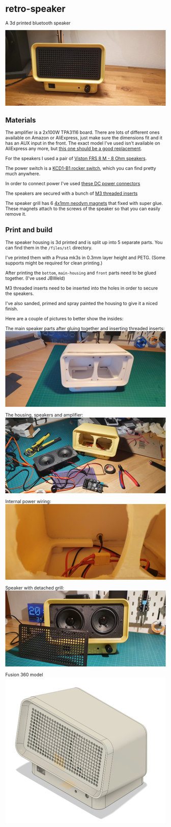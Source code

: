 # retro-speaker

A 3d printed bluetooth speaker

![The finished speaker](images/20220201_204814.jpg)

## Materials

The amplifier is a 2x100W TPA3116 board. There are lots of different ones available on Amazon or AliExpress, just make sure the dimensions fit and it has an AUX input in the front. The exact model I've used isn't available on AliExpress any more, but [this one should be a good replacement](https://de.aliexpress.com/item/1005006744130939.html?spm=a2g0o.productlist.main.25.62a7f91ff8XP5L&algo_pvid=d2526900-fd57-49c5-9613-ecc1059de114&algo_exp_id=d2526900-fd57-49c5-9613-ecc1059de114-12&pdp_npi=4%40dis%21EUR%2140.95%2113.43%21%21%21311.63%21102.23%21%402103244417192525840134078e717f%2112000038163003950%21sea%21AT%21756049641%21&curPageLogUid=JsGL9nt6yQfp&utparam-url=scene%3Asearch%7Cquery_from%3A).

For the speakers I used a pair of [Viston FRS 8 M - 8 Ohm speakers](https://www.visaton.de/de/produkte/chassis/breitband-systeme/frs-8-m-8-ohm).

The power switch is a [KCD1-B1 rocker switch](https://www.hegxing.com.cn/product/rocker-switch-kcd1-b1/), which you can find pretty much anywhere.

In order to connect power I've used [these DC power connectors](https://www.amazon.de/gp/product/B089DXQDS9/ref=ppx_yo_dt_b_search_asin_title?ie=UTF8&psc=1)

The speakers are secured with a bunch of [M3 threaded inserts](https://www.amazon.de/ruthex-Gewindeeinsatz-St%C3%BCck-Gewindebuchsen-Kunststoffteile/dp/B08BCRZZS3/ref=sr_1_5?__mk_de_DE=%C3%85M%C3%85%C5%BD%C3%95%C3%91&crid=1AO1JIJ64V9UO&dib=eyJ2IjoiMSJ9.zGBFUoQho8HmNqbJaqYPtAWqfNBuDeDarmxgoAcjuw-h7RoprcXSK2hKHtImVzNl_gzAArRlmxT8Zy0w2LDgswfp7W4jSQwOwI5iN1F5f8Jv_ofuKxZw2d8MMfscxD0awIMPzaX5L6xXQrpfbix4zVNJPrRCYdTjhxkhqswOV0j6KCsWTO93oMgoXvwNy1Fq4ccZZyvAiU-gJKRHbD8VT22wrZE2G5cQiDGMJ3bRQkCSnDLLPc8VScXJ5Pd_70eQb5xLwBtEE8aez_iaEHJsAjb-dIYF8T5-GOBviLdMch0.3ZkhfcQB1qOetgIi4R9K6kgcnWIBCyHk2-PblJfMZmY&dib_tag=se&keywords=m3%2Bthreaded%2Binsert&qid=1719253193&sprefix=m4%2Bthreaded%2Binsert%2Caps%2C101&sr=8-5&th=1)

The speaker grill has 6 [4x1mm neodym magnets](https://www.amazon.de/Wukong-Magnete-K%C3%BChlschrank-Drucker-DIY-Projekt/dp/B0CH1228D8/ref=sr_1_4?__mk_de_DE=%C3%85M%C3%85%C5%BD%C3%95%C3%91&crid=383L4L06WQ0QD&dib=eyJ2IjoiMSJ9.XZ22GcTQteD9ikKKWCFmHBDpvbPkKpnxh2w90PCDE1aKWSILvhJH1vZaTN2Ag0YFCqopGLxio3-Qo7_lQCdWgR7V9-rZ9j8E38Ks0CWAevbQvvJ4aOoV9-qLpHR3QWEJuOAbwalfD17K6L7PPFbHk1pT6uNbADO2T-m_Reo7-Psp1sBof6h6GdmwmYMOTV9ud_7hMepeQwmKpTX7sFfHgby25vh-DypWIsoIErsNQu7eKFc9szlTKAtCE_UDs1Cw1EQt3dGtRJ4TuFe93T103I3hSLNPU3kUG7Rx7UHlggg.IRRyEDBCugOH9UKWspswS_wYjbH_lBza9msmU8jeIPg&dib_tag=se&keywords=neodym+magnet+4mm+x+1mm&qid=1719254101&sprefix=neodym+magnet+4mm+x+1mm%2Caps%2C88&sr=8-4) that fixed with super glue. These magnets attach to the screws of the speaker so that you can easily remove it.

## Print and build

The speaker housing is 3d printed and is split up into 5 separate parts. You can find them in the `/files/stl` directory.

I've printed them with a Prusa mk3s in 0.3mm layer height and PETG. (Some supports might be required for clean printing.)

After printing the `bottom`, `main-housing` and `front` parts need to be glued together. (I've used JBWeld)

M3 threaded inserts need to be inserted into the holes in order to secure the speakers.

I've also sanded, primed and spray painted the housing to give it a niced finish.

Here are a couple of pictures to better show the insides:

The main speaker parts after gluing together and inserting threaded inserts:
![The main speaker parts after gluing them together](images/20221212_093834.jpg)

The housing, speakers and amplifier:
![The housing, speakers and amplifier](images/20220130_214815.jpg)

Internal power wiring:
![internal power wiring](images/20220130_214710.jpg)

Speaker with detached grill:
![internal power wiring](images/20220131_204650.jpg)

Fusion 360 model
![Fusion 360 model](images/2024-06-24_20-39.png)
